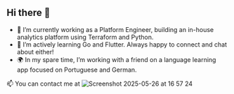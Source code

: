 ## Hi there 👋

- 🔧 I’m currently working as a Platform Engineer, building an in-house analytics platform using Terraform and Python.
- 🌱 I’m actively learning Go and Flutter. Always happy to connect and chat about either!
- 🌍 In my spare time, I’m working with a friend on a language learning app focused on Portuguese and German.

📫 You can contact me at ![Screenshot 2025-05-26 at 16 57 24](https://github.com/user-attachments/assets/9f16e01b-8a71-4611-a098-c858b834b32d)

